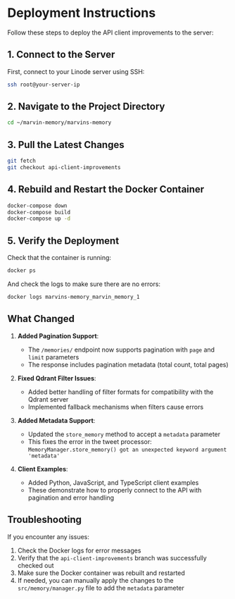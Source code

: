 # Deployment Instructions

Follow these steps to deploy the API client improvements to the server:

## 1. Connect to the Server

First, connect to your Linode server using SSH:

```bash
ssh root@your-server-ip
```

## 2. Navigate to the Project Directory

```bash
cd ~/marvin-memory/marvins-memory
```

## 3. Pull the Latest Changes

```bash
git fetch
git checkout api-client-improvements
```

## 4. Rebuild and Restart the Docker Container

```bash
docker-compose down
docker-compose build
docker-compose up -d
```

## 5. Verify the Deployment

Check that the container is running:

```bash
docker ps
```

And check the logs to make sure there are no errors:

```bash
docker logs marvins-memory_marvin_memory_1
```

## What Changed

1. **Added Pagination Support**:
   - The `/memories/` endpoint now supports pagination with `page` and `limit` parameters
   - The response includes pagination metadata (total count, total pages)

2. **Fixed Qdrant Filter Issues**:
   - Added better handling of filter formats for compatibility with the Qdrant server
   - Implemented fallback mechanisms when filters cause errors

3. **Added Metadata Support**:
   - Updated the `store_memory` method to accept a `metadata` parameter
   - This fixes the error in the tweet processor: `MemoryManager.store_memory() got an unexpected keyword argument 'metadata'`

4. **Client Examples**:
   - Added Python, JavaScript, and TypeScript client examples
   - These demonstrate how to properly connect to the API with pagination and error handling

## Troubleshooting

If you encounter any issues:

1. Check the Docker logs for error messages
2. Verify that the `api-client-improvements` branch was successfully checked out
3. Make sure the Docker container was rebuilt and restarted
4. If needed, you can manually apply the changes to the `src/memory/manager.py` file to add the `metadata` parameter
